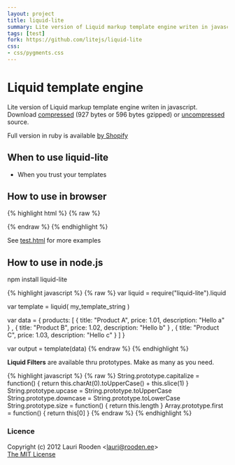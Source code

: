 ```yaml
---
layout: project
title: liquid-lite
summary: Lite version of Liquid markup template engine writen in javascript
tags: [test]
fork: https://github.com/litejs/liquid-lite
css:
- css/pygments.css
---
```


[1]: https://github.com/Shopify/liquid/ "Shopify in github"
[2]: https://raw.github.com/litejs/liquid-lite/master/test/test.html "test/test.html"
[3]: https://raw.github.com/litejs/liquid-lite/master/liquid-lite.min.js
[4]: https://raw.github.com/litejs/liquid-lite/master/liquid-lite.js

Liquid template engine
======================

Lite version of Liquid markup template engine writen in javascript.
Download [compressed][3] 
(927 bytes or 596 bytes gzipped)
or [uncompressed][4] source.

Full version in ruby is available [by Shopify][1]


## When to use liquid-lite

- When you trust your templates


## How to use in browser

{% highlight html %}
{% raw %}
<script src=liquid-lite.min.js></script>

<script id=products type="text/liquid">
<ul class="products">
  {% for product in products %}
    <li>
      <h2>{{ product.title | upcase }}</h2>
      Only {{ product.price }}
      <p>{{ product.description }}</p>
    </li>
  {% endfor %}
</ul>
</script>

<div id=page></div>

<script>
var template = liquid( document.getElementById("products").innerHTML )

var data = { products:
  [ { title: "Product A", price: 1.01, description: "Hello a" }
  , { title: "Product B", price: 1.02, description: "Hello b" }
  , { title: "Product C", price: 1.03, description: "Hello c" }
  ]
}

document.getElementById("page").innerHTML = template(data)
</script>
{% endraw %}
{% endhighlight %}

See [test.html][2] for more examples

## How to use in node.js

npm install liquid-lite

{% highlight javascript %}
{% raw %}
var liquid = require("liquid-lite").liquid

var template = liquid( my_template_string )

var data = { products:
  [ { title: "Product A", price: 1.01, description: "Hello a" }
  , { title: "Product B", price: 1.02, description: "Hello b" }
  , { title: "Product C", price: 1.03, description: "Hello c" }
  ]
}

var output = template(data)
{% endraw %}
{% endhighlight %}

**Liquid Filters** are available thru prototypes.
Make as many as you need.

{% highlight javascript %}
{% raw %}
String.prototype.capitalize = function() {
	return this.charAt(0).toUpperCase() + this.slice(1)
}
String.prototype.upcase = String.prototype.toUpperCase
String.prototype.downcase = String.prototype.toLowerCase
String.prototype.size = function() {
	return this.length
}
Array.prototype.first = function() {
	return this[0]
}
{% endraw %}
{% endhighlight %}


### Licence

Copyright (c) 2012 Lauri Rooden &lt;lauri@rooden.ee&gt;  
[The MIT License](http://lauri.rooden.ee/mit-license.txt)


